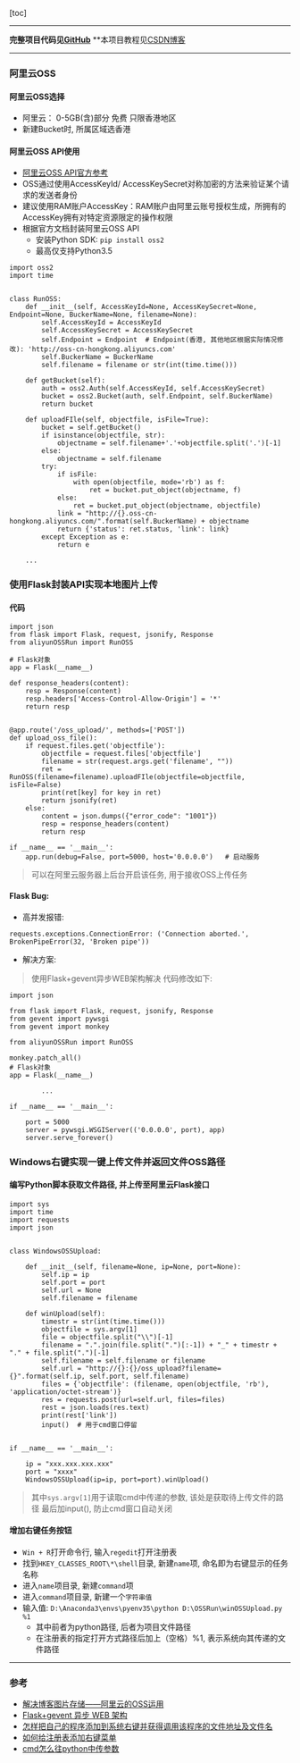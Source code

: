 [toc]

---

**完整项目代码见[GitHub](https://github.com/theolyu/aliyun-oss-windows_upload)**
**本项目教程见[CSDN博客](https://blog.csdn.net/ForeverLyu/article/details/90083024)

---

### 阿里云OSS
#### 阿里云OSS选择
- 阿里云： 0-5GB(含)部分 免费 只限香港地区
- 新建Bucket时, 所属区域选香港

#### 阿里云OSS API使用
- [阿里云OSS API官方参考](https://help.aliyun.com/document_detail/31947.html?spm=a2c4g.11186623.6.1096.187166f2KoWnQt)
- OSS通过使用AccessKeyId/ AccessKeySecret对称加密的方法来验证某个请求的发送者身份
- 建议使用RAM账户AccessKey：RAM账户由阿里云账号授权生成，所拥有的AccessKey拥有对特定资源限定的操作权限
- 根据官方文档封装阿里云OSS API
    - 安装Python SDK: `pip install oss2`
    - 最高仅支持Python3.5
```
import oss2
import time


class RunOSS:
    def __init__(self, AccessKeyId=None, AccessKeySecret=None, Endpoint=None, BuckerName=None, filename=None):
        self.AccessKeyId = AccessKeyId
        self.AccessKeySecret = AccessKeySecret
        self.Endpoint = Endpoint  # Endpoint(香港, 其他地区根据实际情况修改): 'http://oss-cn-hongkong.aliyuncs.com'
        self.BuckerName = BuckerName
        self.filename = filename or str(int(time.time()))

    def getBucket(self):
        auth = oss2.Auth(self.AccessKeyId, self.AccessKeySecret)
        bucket = oss2.Bucket(auth, self.Endpoint, self.BuckerName)
        return bucket

    def uploadFIle(self, objectfile, isFile=True):
        bucket = self.getBucket()
        if isinstance(objectfile, str):
            objectname = self.filename+'.'+objectfile.split('.')[-1]
        else:
            objectname = self.filename
        try:
            if isFile:
                with open(objectfile, mode='rb') as f:
                    ret = bucket.put_object(objectname, f)
            else:
                ret = bucket.put_object(objectname, objectfile)
            link = "http://{}.oss-cn-hongkong.aliyuncs.com/".format(self.BuckerName) + objectname
            return {'status': ret.status, 'link': link}
        except Exception as e:
            return e
    
    ...
```

### 使用Flask封装API实现本地图片上传
#### 代码
```
import json
from flask import Flask, request, jsonify, Response
from aliyunOSSRun import RunOSS

# Flask对象
app = Flask(__name__)

def response_headers(content):
    resp = Response(content)
    resp.headers['Access-Control-Allow-Origin'] = '*'
    return resp


@app.route('/oss_upload/', methods=['POST'])
def upload_oss_file():
    if request.files.get('objectfile'):
        objectfile = request.files['objectfile']
        filename = str(request.args.get('filename', ""))
        ret = RunOSS(filename=filename).uploadFIle(objectfile=objectfile, isFile=False)
        print(ret[key] for key in ret)
        return jsonify(ret)
    else:
        content = json.dumps({"error_code": "1001"})
        resp = response_headers(content)
        return resp

if __name__ == '__main__':
    app.run(debug=False, port=5000, host='0.0.0.0')   # 启动服务
```

> 可以在阿里云服务器上后台开启该任务, 用于接收OSS上传任务

#### Flask Bug:
- 高并发报错: 
```
requests.exceptions.ConnectionError: ('Connection aborted.', BrokenPipeError(32, 'Broken pipe'))
```
- 解决方案:
> 使用Flask+gevent异步WEB架构解决
代码修改如下:
```
import json

from flask import Flask, request, jsonify, Response
from gevent import pywsgi
from gevent import monkey

from aliyunOSSRun import RunOSS

monkey.patch_all()
# Flask对象
app = Flask(__name__)

        ...

if __name__ == '__main__':

    port = 5000
    server = pywsgi.WSGIServer(('0.0.0.0', port), app)
    server.serve_forever()
```

### Windows右键实现一键上传文件并返回文件OSS路径
#### 编写Python脚本获取文件路径, 并上传至阿里云Flask接口
```
import sys
import time
import requests
import json


class WindowsOSSUpload:

    def __init__(self, filename=None, ip=None, port=None):
        self.ip = ip
        self.port = port
        self.url = None
        self.filename = filename

    def winUpload(self):
        timestr = str(int(time.time()))
        objectfile = sys.argv[1]
        file = objectfile.split("\\")[-1]
        filename = ".".join(file.split(".")[:-1]) + "_" + timestr + "." + file.split(".")[-1]
        self.filename = self.filename or filename
        self.url = "http://{}:{}/oss_upload?filename={}".format(self.ip, self.port, self.filename)
        files = {'objectfile': (filename, open(objectfile, 'rb'), 'application/octet-stream')}
        res = requests.post(url=self.url, files=files)
        rest = json.loads(res.text)
        print(rest['link'])
        input()  # 用于cmd窗口停留


if __name__ == '__main__':

    ip = "xxx.xxx.xxx.xxx"
    port = "xxxx"
    WindowsOSSUpload(ip=ip, port=port).winUpload()
```

> 其中`sys.argv[1]`用于读取cmd中传递的参数, 该处是获取待上传文件的路径
> 最后加input(), 防止cmd窗口自动关闭

#### 增加右键任务按钮
- `Win + R`打开命令行, 输入`regedit`打开注册表
- 找到`HKEY_CLASSES_ROOT\*\shell`目录, 新建`name`项, 命名即为右键显示的任务名称
- 进入`name`项目录, 新建`command`项
- 进入`command`项目录, 新建一个`字符串值`
- 输入值: `D:\Anaconda3\envs\pyenv35\python D:\OSSRun\winOSSUpload.py %1`
    - 其中前者为python路径, 后者为项目文件路径
    - 在注册表的指定打开方式路径后加上（空格）%1, 表示系统向其传递的文件路径

---

### 参考
- [解决博客图片存储——阿里云的OSS运用](https://segmentfault.com/a/1190000009263202)
- [Flask+gevent 异步 WEB 架构](https://blog.csdn.net/feng020a/article/details/60343804)
- [怎样把自己的程序添加到系统右键并获得调用该程序的文件地址及文件名](https://bbs.csdn.net/topics/380061058)
- [如何给注册表添加右键菜单](https://www.cnblogs.com/cheungxiongwei/p/7541447.html)
- [cmd怎么往python中传参数](https://zhidao.baidu.com/question/552219304949359292.html)